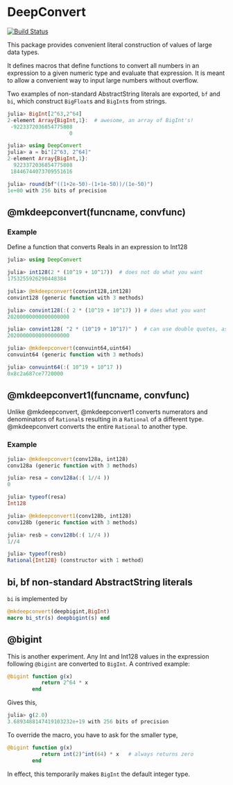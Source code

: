 # DeepConvert

[![Build Status](https://travis-ci.org/jlapeyre/DeepConvert.jl.svg?branch=master)](https://travis-ci.org/jlapeyre/DeepConvert.jl)

This package provides convenient literal construction of values of
large data types.

It defines macros that define functions to convert all
numbers in an expression to a given numeric type and evaluate that
expression. It is meant to allow a convenient way to input large
numbers without overflow.

Two examples of non-standard AbstractString literals are exported,
```bf``` and ```bi```, which construct ```BigFloat```s and
```BigInt```s from strings.

```julia
julia> BigInt[2^63,2^64]
2-element Array{BigInt,1}:  # awesome, an array of BigInt's!
 -9223372036854775808
                    0

julia> using DeepConvert
julia> a = bi"[2^63, 2^64]"
2-element Array{BigInt,1}:
  9223372036854775808
 18446744073709551616
```

```julia
julia> round(bf"((1+2e-50)-(1+1e-50))/(1e-50)")
1e+00 with 256 bits of precision
```

## @mkdeepconvert(funcname, convfunc)

### Example

Define a function that converts Reals in an expression
to Int128

```julia
julia> using DeepConvert

julia> int128(2 * (10^19 + 10^17))  # does not do what you want
1753255926290448384

julia> @mkdeepconvert(convint128,int128)
convint128 (generic function with 3 methods)

julia> convint128(:( 2 * (10^19 + 10^17) )) # does what you want
20200000000000000000

julia> convint128( "2 * (10^19 + 10^17)" )  # can use double quotes, as well
20200000000000000000

julia> @mkdeepconvert(convuint64,uint64)
convuint64 (generic function with 3 methods)

julia> convuint64(:( 10^19 + 10^17 ))
0x8c2a687ce7720000
```

## @mkdeepconvert1(funcname, convfunc)

Unlike @mkdeepconvert, @mkdeepconvert1 converts numerators and
denominators of ```Rational```s resulting in a ```Rational``` of a
different type.  @mkdeepconvert converts the entire ```Rational``` to
another type.

### Example

```julia
julia> @mkdeepconvert(conv128a, int128)
conv128a (generic function with 3 methods)

julia> resa = conv128a(:( 1//4 ))
0

julia> typeof(resa)
Int128

julia> @mkdeepconvert1(conv128b, int128)
conv128b (generic function with 3 methods)

julia> resb = conv128b(:( 1//4 ))
1//4

julia> typeof(resb)
Rational{Int128} (constructor with 1 method)
```

## bi, bf non-standard AbstractString literals

```bi``` is implemented by

```julia
@mkdeepconvert(deepbigint,BigInt)
macro bi_str(s) deepbigint(s) end 
```

## @bigint

This is another experiment. Any Int and Int128 values in the
expression following ```@bigint``` are converted to ```BigInt```. A contrived
example:

```julia
@bigint function g(x)
           return 2^64 * x
        end
```
Gives this,

```julia
julia> g(2.0)
3.6893488147419103232e+19 with 256 bits of precision
```

To override the macro, you have to ask for the smaller type,

```julia
@bigint function g(x)
           return int(2)^int(64) * x   # always returns zero
        end
```

In effect, this temporarily makes ```BigInt``` the default integer type.


<!--  LocalWords:  DeepConvert AbstractString BigFloat BigInt julia
 -->
<!--  LocalWords:  BigInt's mkdeepconvert funcname convfunc convint
 -->
<!--  LocalWords:  convuint uint ce conv resa typeof resb deepbigint
 -->
<!--  LocalWords:  str
 -->
